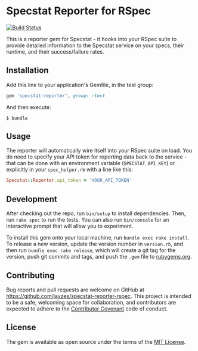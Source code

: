 # Specstat Reporter for RSpec

[![Build Status](https://travis-ci.org/jayzes/specstat-rspec.svg?branch=master)](https://travis-ci.org/jayzes/specstat-rspec)

This is a reporter gem for Specstat - it hooks into your  RSpec suite to provide
detailed information to the Specstat service on your specs, their runtime, and
their success/failure rates.

## Installation

Add this line to your application's Gemfile, in the test group:

```ruby
gem 'specstat-reporter', group: :test
```

And then execute:

    $ bundle

## Usage

The reporter will automatically wire itself into your RSpec suite on load. You
do need to specify your API token for reporting data back to the service - that
  can be done with an environment variable (`SPECSTAT_API_KEY`) or explicitly in
  your `spec_helper.rb` with a line like this:

```ruby
Specstat::Reporter.api_token = 'YOUR_API_TOKEN'
```

## Development

After checking out the repo, run `bin/setup` to install dependencies. Then, run `rake spec` to run the tests. You can also run `bin/console` for an interactive prompt that will allow you to experiment.

To install this gem onto your local machine, run `bundle exec rake install`. To release a new version, update the version number in `version.rb`, and then run `bundle exec rake release`, which will create a git tag for the version, push git commits and tags, and push the `.gem` file to [rubygems.org](https://rubygems.org).

## Contributing

Bug reports and pull requests are welcome on GitHub at https://github.com/jayzes/specstat-reporter-rspec. This project is intended to be a safe, welcoming space for collaboration, and contributors are expected to adhere to the [Contributor Covenant](contributor-covenant.org) code of conduct.


## License

The gem is available as open source under the terms of the [MIT License](http://opensource.org/licenses/MIT).

